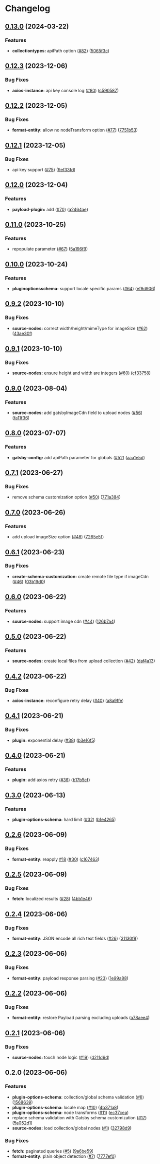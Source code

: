 # Changelog

## [0.13.0](https://github.com/thompsonsj/gatbsy-source-payload-cms/compare/v0.12.3...v0.13.0) (2024-03-22)


### Features

* **collectiontypes:** apiPath option ([#82](https://github.com/thompsonsj/gatbsy-source-payload-cms/issues/82)) ([5065f3c](https://github.com/thompsonsj/gatbsy-source-payload-cms/commit/5065f3c39d7a8a106432dd46d6093bb0eedf6330))

## [0.12.3](https://github.com/thompsonsj/gatbsy-source-payload-cms/compare/v0.12.2...v0.12.3) (2023-12-06)


### Bug Fixes

* **axios-instance:** api key console log ([#80](https://github.com/thompsonsj/gatbsy-source-payload-cms/issues/80)) ([c590587](https://github.com/thompsonsj/gatbsy-source-payload-cms/commit/c590587e7d38899fe9a26cc9e618fe589007e99d))

## [0.12.2](https://github.com/thompsonsj/gatbsy-source-payload-cms/compare/v0.12.1...v0.12.2) (2023-12-05)


### Bug Fixes

* **format-entity:** allow no nodeTransform option ([#77](https://github.com/thompsonsj/gatbsy-source-payload-cms/issues/77)) ([7751b53](https://github.com/thompsonsj/gatbsy-source-payload-cms/commit/7751b53b0c5cf2fc8662fe8a81256dc6b4f49564))

## [0.12.1](https://github.com/thompsonsj/gatbsy-source-payload-cms/compare/v0.12.0...v0.12.1) (2023-12-05)


### Bug Fixes

* api key support ([#75](https://github.com/thompsonsj/gatbsy-source-payload-cms/issues/75)) ([9ef33fd](https://github.com/thompsonsj/gatbsy-source-payload-cms/commit/9ef33fd0c520c60c03867639e40da7d750ed8280))

## [0.12.0](https://github.com/thompsonsj/gatbsy-source-payload-cms/compare/v0.11.0...v0.12.0) (2023-12-04)


### Features

* **payload-plugin:** add ([#70](https://github.com/thompsonsj/gatbsy-source-payload-cms/issues/70)) ([a2464ae](https://github.com/thompsonsj/gatbsy-source-payload-cms/commit/a2464ae55e8f00b2226a5037d7a536358d2b53e8))

## [0.11.0](https://github.com/thompsonsj/gatbsy-source-payload-cms/compare/v0.10.0...v0.11.0) (2023-10-25)


### Features

* repopulate parameter ([#67](https://github.com/thompsonsj/gatbsy-source-payload-cms/issues/67)) ([5a196f9](https://github.com/thompsonsj/gatbsy-source-payload-cms/commit/5a196f94189a70443932bcd9a74ff94009994bb7))

## [0.10.0](https://github.com/thompsonsj/gatbsy-source-payload-cms/compare/v0.9.2...v0.10.0) (2023-10-24)


### Features

* **pluginoptionsschema:** support locale specific params ([#64](https://github.com/thompsonsj/gatbsy-source-payload-cms/issues/64)) ([ef9d906](https://github.com/thompsonsj/gatbsy-source-payload-cms/commit/ef9d906b607101b42b59e35a3f0b41c88a221838))

## [0.9.2](https://github.com/thompsonsj/gatbsy-source-payload-cms/compare/v0.9.1...v0.9.2) (2023-10-10)


### Bug Fixes

* **source-nodes:** correct width/height/mimeType for imageSize ([#62](https://github.com/thompsonsj/gatbsy-source-payload-cms/issues/62)) ([43ae30f](https://github.com/thompsonsj/gatbsy-source-payload-cms/commit/43ae30feceb22aaaa214107067aac78ab8baee3e))

## [0.9.1](https://github.com/thompsonsj/gatbsy-source-payload-cms/compare/v0.9.0...v0.9.1) (2023-10-10)


### Bug Fixes

* **source-nodes:** ensure height and width are integers ([#60](https://github.com/thompsonsj/gatbsy-source-payload-cms/issues/60)) ([cf33758](https://github.com/thompsonsj/gatbsy-source-payload-cms/commit/cf33758ef26e3745596d3f6495784e3a61814f1e))

## [0.9.0](https://github.com/thompsonsj/gatbsy-source-payload-cms/compare/v0.8.0...v0.9.0) (2023-08-04)


### Features

* **source-nodes:** add gatsbyImageCdn field to upload nodes ([#56](https://github.com/thompsonsj/gatbsy-source-payload-cms/issues/56)) ([fa11f36](https://github.com/thompsonsj/gatbsy-source-payload-cms/commit/fa11f36a888fcc6e5c6f061320b9654a2ed31b0a))

## [0.8.0](https://github.com/thompsonsj/gatbsy-source-payload-cms/compare/v0.7.1...v0.8.0) (2023-07-07)


### Features

* **gatsby-config:** add apiPath parameter for globals ([#52](https://github.com/thompsonsj/gatbsy-source-payload-cms/issues/52)) ([aaa1e5d](https://github.com/thompsonsj/gatbsy-source-payload-cms/commit/aaa1e5d4ad2f6a0e89efd9921cdd6b6a7e577099))

## [0.7.1](https://github.com/thompsonsj/gatbsy-source-payload-cms/compare/v0.7.0...v0.7.1) (2023-06-27)


### Bug Fixes

* remove schema customization option ([#50](https://github.com/thompsonsj/gatbsy-source-payload-cms/issues/50)) ([771a384](https://github.com/thompsonsj/gatbsy-source-payload-cms/commit/771a3840ef1d9f49be0b10524e626b0ccd751d59))

## [0.7.0](https://github.com/thompsonsj/gatbsy-source-payload-cms/compare/v0.6.1...v0.7.0) (2023-06-26)


### Features

* add upload imageSize option ([#48](https://github.com/thompsonsj/gatbsy-source-payload-cms/issues/48)) ([7265e5f](https://github.com/thompsonsj/gatbsy-source-payload-cms/commit/7265e5f01e59fd99d0e8d664b4173923dd9eea1b))

## [0.6.1](https://github.com/thompsonsj/gatbsy-source-payload-cms/compare/v0.6.0...v0.6.1) (2023-06-23)


### Bug Fixes

* **create-schema-customization:** create remote file type if imageCdn ([#46](https://github.com/thompsonsj/gatbsy-source-payload-cms/issues/46)) ([03b19d0](https://github.com/thompsonsj/gatbsy-source-payload-cms/commit/03b19d0f45cc8352020fc8e70c2cdb6e8235a365))

## [0.6.0](https://github.com/thompsonsj/gatbsy-source-payload-cms/compare/v0.5.0...v0.6.0) (2023-06-22)


### Features

* **source-nodes:** support image cdn ([#44](https://github.com/thompsonsj/gatbsy-source-payload-cms/issues/44)) ([126b7a4](https://github.com/thompsonsj/gatbsy-source-payload-cms/commit/126b7a4db6161f4b2a08cdf497e3b2c3477d927a))

## [0.5.0](https://github.com/thompsonsj/gatbsy-source-payload-cms/compare/v0.4.2...v0.5.0) (2023-06-22)


### Features

* **source-nodes:** create local files from upload collection ([#42](https://github.com/thompsonsj/gatbsy-source-payload-cms/issues/42)) ([daf4a13](https://github.com/thompsonsj/gatbsy-source-payload-cms/commit/daf4a133443121b4ddc204b6c00a0c0b9b4cb55c))

## [0.4.2](https://github.com/thompsonsj/gatbsy-source-payload-cms/compare/v0.4.1...v0.4.2) (2023-06-22)


### Bug Fixes

* **axios-instance:** reconfigure retry delay ([#40](https://github.com/thompsonsj/gatbsy-source-payload-cms/issues/40)) ([a8a9ffe](https://github.com/thompsonsj/gatbsy-source-payload-cms/commit/a8a9ffed5b972459c9d5b435a952f176a18e0445))

## [0.4.1](https://github.com/thompsonsj/gatbsy-source-payload-cms/compare/v0.4.0...v0.4.1) (2023-06-21)


### Bug Fixes

* **plugin:** exponential delay ([#38](https://github.com/thompsonsj/gatbsy-source-payload-cms/issues/38)) ([b3e16f5](https://github.com/thompsonsj/gatbsy-source-payload-cms/commit/b3e16f5cc38e7cab2fcdd51c352e49e641a52df1))

## [0.4.0](https://github.com/thompsonsj/gatbsy-source-payload-cms/compare/v0.3.0...v0.4.0) (2023-06-21)


### Features

* **plugin:** add axios retry ([#36](https://github.com/thompsonsj/gatbsy-source-payload-cms/issues/36)) ([b17b5cf](https://github.com/thompsonsj/gatbsy-source-payload-cms/commit/b17b5cf94193610764e36bc40a33c54ece4e215a))

## [0.3.0](https://github.com/thompsonsj/gatbsy-source-payload-cms/compare/v0.2.6...v0.3.0) (2023-06-13)


### Features

* **plugin-options-schema:** hard limit ([#32](https://github.com/thompsonsj/gatbsy-source-payload-cms/issues/32)) ([b1e4265](https://github.com/thompsonsj/gatbsy-source-payload-cms/commit/b1e42658c3addc4e4f25059a252cbd8d2e01c7bf))

## [0.2.6](https://github.com/thompsonsj/gatbsy-source-payload-cms/compare/v0.2.5...v0.2.6) (2023-06-09)


### Bug Fixes

* **format-entity:** reapply [#18](https://github.com/thompsonsj/gatbsy-source-payload-cms/issues/18) ([#30](https://github.com/thompsonsj/gatbsy-source-payload-cms/issues/30)) ([c167463](https://github.com/thompsonsj/gatbsy-source-payload-cms/commit/c16746384d3bdd6e195be440f9c8f9990f2425a8))

## [0.2.5](https://github.com/thompsonsj/gatbsy-source-payload-cms/compare/v0.2.4...v0.2.5) (2023-06-09)


### Bug Fixes

* **fetch:** localized results ([#28](https://github.com/thompsonsj/gatbsy-source-payload-cms/issues/28)) ([4bb1e46](https://github.com/thompsonsj/gatbsy-source-payload-cms/commit/4bb1e46b391d322f0d45aca5449057bc2940442f))

## [0.2.4](https://github.com/thompsonsj/gatbsy-source-payload-cms/compare/v0.2.3...v0.2.4) (2023-06-06)


### Bug Fixes

* **format-entity:** JSON encode all rich text fields ([#26](https://github.com/thompsonsj/gatbsy-source-payload-cms/issues/26)) ([31130f8](https://github.com/thompsonsj/gatbsy-source-payload-cms/commit/31130f81ee1824907c1d85d0d1375ab74160fd52))

## [0.2.3](https://github.com/thompsonsj/gatbsy-source-payload-cms/compare/v0.2.2...v0.2.3) (2023-06-06)


### Bug Fixes

* **format-entity:** payload response parsing ([#23](https://github.com/thompsonsj/gatbsy-source-payload-cms/issues/23)) ([1e99a88](https://github.com/thompsonsj/gatbsy-source-payload-cms/commit/1e99a88c492782e5caf2d4669b826a54baddeb41))

## [0.2.2](https://github.com/thompsonsj/gatbsy-source-payload-cms/compare/v0.2.1...v0.2.2) (2023-06-06)


### Bug Fixes

* **format-entity:** restore Payload parsing excluding uploads ([a78aee4](https://github.com/thompsonsj/gatbsy-source-payload-cms/commit/a78aee4668b1c8a0a8aebabf265f92b38241f61b))

## [0.2.1](https://github.com/thompsonsj/gatbsy-source-payload-cms/compare/v0.2.0...v0.2.1) (2023-06-06)


### Bug Fixes

* **source-nodes:** touch node logic ([#19](https://github.com/thompsonsj/gatbsy-source-payload-cms/issues/19)) ([d211d9d](https://github.com/thompsonsj/gatbsy-source-payload-cms/commit/d211d9dd534314868dcc62c609c1805dd3d92b69))

## 0.2.0 (2023-06-06)


### Features

* **plugin-options-schema:** collection/global schema validation ([#8](https://github.com/thompsonsj/gatbsy-source-payload-cms/issues/8)) ([1568639](https://github.com/thompsonsj/gatbsy-source-payload-cms/commit/1568639aceb7f33cd13857328d6b86ae6fa6a2fe))
* **plugin-options-schema:** locale map ([#10](https://github.com/thompsonsj/gatbsy-source-payload-cms/issues/10)) ([4b371a8](https://github.com/thompsonsj/gatbsy-source-payload-cms/commit/4b371a845df77d5bd1a2678240a7ad1b7d0f850a))
* **plugin-options-schema:** node transforms ([#11](https://github.com/thompsonsj/gatbsy-source-payload-cms/issues/11)) ([ec37cea](https://github.com/thompsonsj/gatbsy-source-payload-cms/commit/ec37cea753824bd24ae2e6b5dcd790eaa4d48c48))
* replace schema validation with Gatsby schema customization ([#17](https://github.com/thompsonsj/gatbsy-source-payload-cms/issues/17)) ([5a052d1](https://github.com/thompsonsj/gatbsy-source-payload-cms/commit/5a052d1e9128c910de654fe3f5a6e7ffaea9fa12))
* **source-nodes:** load collection/global nodes ([#1](https://github.com/thompsonsj/gatbsy-source-payload-cms/issues/1)) ([32798d9](https://github.com/thompsonsj/gatbsy-source-payload-cms/commit/32798d9066ea6fb05e9c9d5f0283dd708bb5682f))


### Bug Fixes

* **fetch:** paginated queries ([#5](https://github.com/thompsonsj/gatbsy-source-payload-cms/issues/5)) ([9a6be59](https://github.com/thompsonsj/gatbsy-source-payload-cms/commit/9a6be5918ba4d0f6e1aeba3bd033fb9d04241f3d))
* **format-entity:** plain object detection ([#7](https://github.com/thompsonsj/gatbsy-source-payload-cms/issues/7)) ([7777ef0](https://github.com/thompsonsj/gatbsy-source-payload-cms/commit/7777ef067e85fef6cab8e6591283c78e7f40a404))
